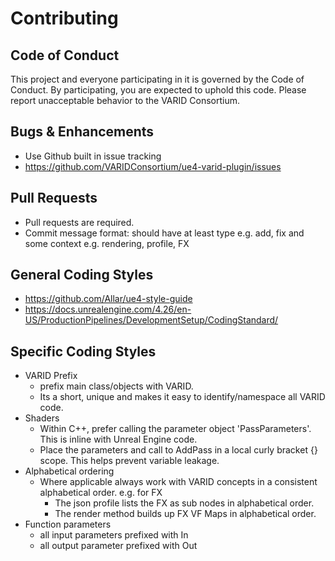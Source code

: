 # Contributing

## Code of Conduct
This project and everyone participating in it is governed by the Code of Conduct. By participating, you are expected to uphold this code. Please report unacceptable behavior to the VARID Consortium.

## Bugs & Enhancements
- Use Github built in issue tracking
- https://github.com/VARIDConsortium/ue4-varid-plugin/issues

## Pull Requests
- Pull requests are required. 
- Commit message format: should have at least type e.g. add, fix and some context e.g. rendering, profile, FX

## General Coding Styles
- https://github.com/Allar/ue4-style-guide
- https://docs.unrealengine.com/4.26/en-US/ProductionPipelines/DevelopmentSetup/CodingStandard/

## Specific Coding Styles
- VARID Prefix
  - prefix main class/objects with VARID. 
  - Its a short, unique and makes it easy to identify/namespace all VARID code. 
- Shaders
  - Within C++, prefer calling the parameter object 'PassParameters'. This is inline with Unreal Engine code. 
  - Place the parameters and call to AddPass in a local curly bracket {} scope. This helps prevent variable leakage. 
- Alphabetical ordering
  - Where applicable always work with VARID concepts in a consistent alphabetical order. e.g. for FX
    - The json profile lists the FX as sub nodes in alphabetical order. 
    - The render method builds up FX VF Maps in alphabetical order. 
- Function parameters
  - all input parameters prefixed with In
  - all output parameter prefixed with Out